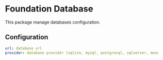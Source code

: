 # Foundation Database

This package manage databases configuration.

## Configuration

```yaml
url: database url
provider: database provider (sqlite, mysql, postgresql, sqlserver, mongodb, cockroachdb)
```
